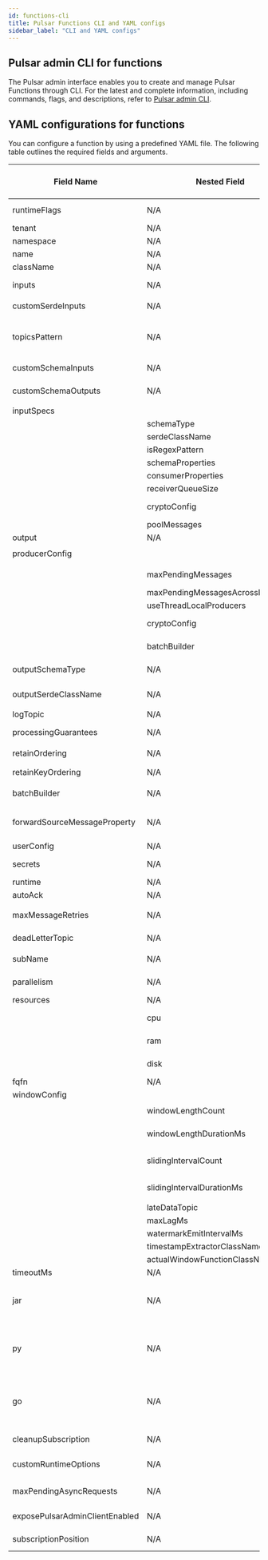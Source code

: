 ```yaml
---
id: functions-cli
title: Pulsar Functions CLI and YAML configs
sidebar_label: "CLI and YAML configs"
---
```


## Pulsar admin CLI for functions

The Pulsar admin interface enables you to create and manage Pulsar Functions through CLI. For the latest and complete information, including commands, flags, and descriptions, refer to [Pulsar admin CLI](/tools/pulsar-admin/).


## YAML configurations for functions

You can configure a function by using a predefined YAML file. The following table outlines the required fields and arguments.

| Field Name           | Nested Field                       | Type                       | Related Command Argument   | Description                                                                                                                                                                                                                                      |
|----------------------|------------------------------------|----------------------------|----------------------------|--------------------------------------------------------------------------------------------------------------------------------------------------------------------------------------------------------------------------------------------------|
| runtimeFlags         | N/A                                | String                     | N/A                        | Any flags that you want to pass to a runtime (for process & Kubernetes runtime only).                                                                                                                                                            |
| tenant               | N/A                                | String                     | `--tenant`                 | The tenant of a function.                                                                                                                                                                                                                        |
| namespace            | N/A                                | String                     | `--namespace`              | The namespace of a function.                                                                                                                                                                                                                     |
| name                 | N/A                                | String                     | `--name`                   | The name of a function.                                                                                                                                                                                                                          |
| className            | N/A                                | String                     | `--classname`              | The class name of a function.                                                                                                                                                                                                                    |
| inputs               | N/A                                | List<String>               | `-i`, `--inputs`           | The input topics of a function. Multiple topics can be specified as a comma-separated list.                                                                                                                                                      |
| customSerdeInputs    | N/A                                | Map<String,String>         | `--custom-serde-inputs`    | The mapping from input topics to SerDe class names.                                                                                                                                                                                              |
| topicsPattern        | N/A                                | String                     | `--topics-pattern`         | The topic pattern to consume from a list of topics under a namespace. <br />**Note:** `--input` and `--topic-pattern` are mutually exclusive. For Java functions, you need to add the SerDe class name for a pattern in `--custom-serde-inputs`. |
| customSchemaInputs   | N/A                                | Map<String,String>         | `--custom-schema-inputs`   | The mapping from input topics to schema properties.                                                                                                                                                                                              |
| customSchemaOutputs  | N/A                                | Map<String,String>         | `--custom-schema-outputs`  | The mapping from output topics to schema properties.                                                                                                                                                                                             |
| inputSpecs           |                                    | Map<String,ConsumerConfig> | `--input-specs`            | The mapping from inputs to custom configurations.                                                                                                                                                                                                |
|                      | schemaType                         | String                     | N/A                        | N/A                                                                                                                                                                                                                                              |
|                      | serdeClassName                     | String                     | N/A                        | N/A                                                                                                                                                                                                                                              |
|                      | isRegexPattern                     | Boolean                    | N/A                        | N/A                                                                                                                                                                                                                                              |
|                      | schemaProperties                   | Map<String,String>         | N/A                        | N/A                                                                                                                                                                                                                                              |
|                      | consumerProperties                 | Map<String,String>         | N/A                        | N/A                                                                                                                                                                                                                                              |
|                      | receiverQueueSize                  | Int                        | N/A                        | N/A                                                                                                                                                                                                                                              |
|                      | cryptoConfig                       | CryptoConfig               | N/A                        | https://github.com/apache/pulsar/blob/master/pulsar-client-admin-api/src/main/java/org/apache/pulsar/common/functions/CryptoConfig.java                                                                                                          |
|                      | poolMessages                       | Boolean                    | N/A                        | N/A                                                                                                                                                                                                                                              |
| output               | N/A                                | String                     | `-o`, `--output`           | The output topic of a function. If none is specified, no output is written.                                                                                                                                                                      |
| producerConfig       |                                    | ProducerConfig             | `--producer-config`        | The custom configurations for producers.                                                                                                                                                                                                         |
|                      | maxPendingMessages                 | Int                        | N/A                        | The max size of a queue that holds messages pending to receive an acknowledgment from a broker.                                                                                                                                                  |
|                      | maxPendingMessagesAcrossPartitions | Int                        | N/A                        | The number of `maxPendingMessages` across all partitions.                                                                                                                                                                                        |
|                      | useThreadLocalProducers            | Boolean                    | N/A                        | N/A                                                                                                                                                                                                                                              |
|                      | cryptoConfig                       | CryptoConfig               | N/A                        | https://github.com/apache/pulsar/blob/master/pulsar-client-admin-api/src/main/java/org/apache/pulsar/common/functions/CryptoConfig.java                                                                                                          |
|                      | batchBuilder                       | String                     | `--batch-builder`          | The type of batch construction method. Available values: `DEFAULT` and `KEY_BASED`. The default value is `DEFAULT`.                                                                                                                              |
| outputSchemaType     | N/A                                | String                     | `-st`, `--schema-type`     | The built-in schema type or custom schema class name used for message outputs.                                                                                                                                                                   |
| outputSerdeClassName | N/A                                | String                     | `--output-serde-classname` | The SerDe class used for message outputs.                                                                                                                                                                                                        |
| logTopic             | N/A                                | String                     | `--log-topic`              | The topic that the logs of a function are produced to.                                                                                                                                                                                           |
| processingGuarantees | N/A| String | `--processing-guarantees` | The processing guarantees (delivery semantics) applied to a function. Available values: `ATLEAST_ONCE`, `ATMOST_ONCE`, `EFFECTIVELY_ONCE`.
| retainOrdering | N/A| Boolean | `--retain-ordering`	 | Whether functions consume and process messages in order or not. |
| retainKeyOrdering | N/A| Boolean |	`--retain-key-ordering`	| Whether functions consume and process messages in key order or not. |
| batchBuilder | N/A| String | `--batch-builder` | Use `producerConfig.batchBuilder` instead. <br />**Note**: `batchBuilder` will be deprecated in code soon. |
| forwardSourceMessageProperty | N/A| Boolean | `--forward-source-message-property` | Whether the properties of input messages are forwarded to output topics or not during processing. When the value is set to `false`, the forwarding is disabled. |
| userConfig | N/A| Map<String,Object> | `--user-config`	| User-defined config key/values. |
| secrets | N/A| Map<String,Object> | `--secrets`	| The mapping from secretName to objects that encapsulate how the secret is fetched by the underlying secrets provider. |
| runtime | N/A| String | N/A | The runtime of a function. Available values: `java`,`python`, `go`. |
| autoAck | N/A| Boolean | `--auto-ack` | Whether the framework acknowledges messages automatically or not. |
| maxMessageRetries | N/A| Int |	`--max-message-retries` | The number of retries to process a message before giving up. |
| deadLetterTopic | N/A| String | `--dead-letter-topic` | The topic used for storing messages that are not processed successfully. |
| subName | N/A| String | `--subs-name` | The name of Pulsar source subscription used for input-topic consumers if required.|
| parallelism | N/A| Int | `--parallelism` | The parallelism factor of a function, that is, the number of function instances to run. |
| resources | N/A | Resources	| N/A| N/A	 |
| | cpu | double | `--cpu` | The CPU in cores that need to be allocated per function instance (for Kubernetes runtime only). |
| | ram | Long | `--ram` | The RAM in bytes that need to be allocated per function instance (for process/Kubernetes runtime only). |
| | disk | Long | `--disk` | The disk in bytes that need to be allocated per function instance (for Kubernetes runtime only). |
| fqfn | N/A | String | `--fqfn` | The Fully Qualified Function Name (FQFN) of a function. |
| windowConfig | | | WindowConfig | N/A| N/A|		
| | windowLengthCount | Int | `--window-length-count` | The number of messages per window. |
| | windowLengthDurationMs | Long | `--window-length-duration-ms` | The time duration (in milliseconds) per window. |
| | slidingIntervalCount | Int | `--sliding-interval-count` | The number of messages after which a window slides. |
| | slidingIntervalDurationMs | Long | `--sliding-interval-duration-ms` | The time duration after which a window slides. |
| | lateDataTopic | String | N/A	| N/A |
| | maxLagMs | Long | N/A	| N/A |
| | watermarkEmitIntervalMs | Long | N/A	| N/A |
| | timestampExtractorClassName | String | N/A	 | N/A|
| | actualWindowFunctionClassName | String | N/A	| N/A |
| timeoutMs | N/A| Long | `--timeout-ms` | The message timeout (in milliseconds). |
| jar | N/A| String | `--jar` | The path of the JAR file for a function (written in Java). It also supports URL paths that workers can download the package from, including HTTP, HTTPS, file (file protocol assuming that file already exists on worker host), and function (package URL from packages management service). |
| py | N/A| String | `--py` | The path of the main Python/Python wheel file for a function (written in Python). It also supports URL paths that workers can download the package from, including HTTP, HTTPS, file (file protocol assuming that file already exists on worker host), and function (package URL from packages management service).  |
| go | N/A| String | `--go` | Path to the main Go executable binary for the function (written in Go).  It also supports URL paths that workers can download the package from, including HTTP, HTTPS, file (file protocol assuming that file already exists on worker host), and function (package URL from packages management service). |
| cleanupSubscription | N/A| Boolean | N/A | Whether the subscriptions that a function creates or uses should be deleted or not when the function is deleted. |
| customRuntimeOptions | N/A| String | `--custom-runtime-options` | A string that encodes options to customize the runtime. |
| maxPendingAsyncRequests | N/A| Int | `--max-message-retries` | The max number of pending async requests per instance to avoid a large number of concurrent requests. |
| exposePulsarAdminClientEnabled | N/A| Boolean | N/A | Whether the Pulsar admin client is exposed to function context or not. By default, it is disabled. |
| subscriptionPosition | N/A| String | `--subs-position` | The position of Pulsar source subscription used for consuming messages from a specified location. The default value is `Latest`.|
